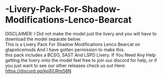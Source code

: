 # -Livery-Pack-For-Shadow-Modifications-Lenco-Bearcat
DISCLAIMER: I Did not make the model just the livery and you will have to download the model separate below.  
This is a Livery Pack For Shadow Modifications Lenco Bearcat on gtapolicemods And I have gotten permission to make this.  
this pack includes a BCSO, SAST And LSPD Livery. 
If You Need Any Help getting the livery onto the model feel free to join our discord for help, 
or if you just want to see our other releases check us out Here: https://discord.gg/kp97JRm56N        
